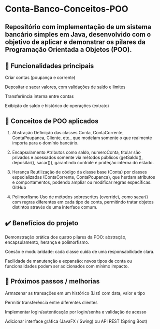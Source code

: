 # Conta-Banco-Conceitos-POO

## Repositório com implementação de um sistema bancário simples em Java, desenvolvido com o objetivo de aplicar e demonstrar os pilares da Programação Orientada a Objetos (POO).

## 🔧 Funcionalidades principais
Criar contas (poupança e corrente)

Depositar e sacar valores, com validações de saldo e limites

Transferência interna entre contas

Exibição de saldo e histórico de operações (extrato)

## 🔑 Conceitos de POO aplicados
1. Abstração
Definição das classes Conta, ContaCorrente, ContaPoupanca, Cliente, etc., que modelam somente o que realmente importa para o domínio bancário. 

2. Encapsulamento
Atributos como saldo, numeroConta, titular são privados e acessados somente via métodos públicos (getSaldo(), depositar(), sacar()), garantindo controle e proteção interna do estado.

3. Herança
Reutilização de código da classe base (Conta) por classes especializadas (ContaCorrente, ContaPoupanca), que herdam atributos e comportamentos, podendo ampliar ou modificar regras específicas. 
GitHub

4. Polimorfismo
Uso de métodos sobrescritos (override), como sacar() com regras diferentes em cada tipo de conta, permitindo tratar objetos distintos através de uma interface comum. 


## ✔️ Benefícios do projeto
Demonstração prática dos quatro pilares da POO: abstração, encapsulamento, herança e polimorfismo.

Coesão e modularidade: cada classe cuida de uma responsabilidade clara. 

Facilidade de manutenção e expansão: novos tipos de conta ou funcionalidades podem ser adicionados com mínimo impacto.

## 🚀 Próximos passos / melhorias
Armazenar as transações em um histórico (List<Transaction>) com data, valor e tipo

Permitir transferência entre diferentes clientes

Implementar login/autenticação por login/senha e validação de acesso

Adicionar interface gráfica (JavaFX / Swing) ou API REST (Spring Boot)



